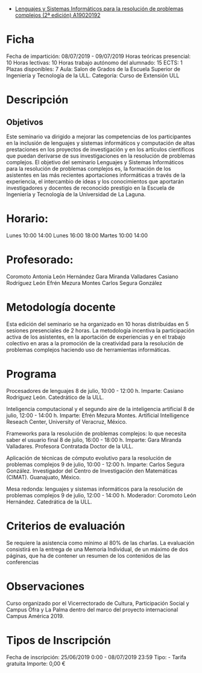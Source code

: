 * [Lenguajes y Sistemas Informáticos para la resolución de problemas complejos (2ª edición)
A19020192](https://sede.fg.ull.es/es/curso/detalle/a19020192/lenguajes-y-sistemas-informaticos-para-la-resolucion-de-problemas-complejos-2-edicion)

# Ficha
Fecha de impartición: 08/07/2019 - 09/07/2019 Horas teóricas presencial: 10 Horas lectivas: 10 Horas trabajo autónomo del alumnado: 15 ECTS: 1 Plazas disponibles: 7 Aula: Salon de Grados de la Escuela Superior de Ingeniería y Tecnología de la ULL. Categoría: Curso de Extensión ULL
# Descripción

## Objetivos

Este seminario va dirigido a mejorar las competencias de los participantes en la inclusión de lenguajes y sistemas informáticos y computación de altas prestaciones en los proyectos de investigación y en los artículos científicos que puedan derivarse de sus investigaciones en la resolución de problemas complejos. El objetivo del seminario Lenguajes y Sistemas Informáticos para la resolución de problemas complejos es, la formación de los asistentes en las más recientes aportaciones informáticas a través de la experiencia, el intercambio de ideas y los conocimientos que aportarán investigadores y docentes de reconocido prestigio en la Escuela de Ingeniería y Tecnología de la Universidad de La Laguna.  

# Horario:
Lunes 10:00 14:00
Lunes 16:00 18:00
Martes 10:00 14:00
 
# Profesorado:
Coromoto Antonia León Hernández
Gara Miranda Valladares
Casiano Rodríguez León
Efrén Mezura Montes
Carlos Segura González 

# Metodología docente

Esta edición del seminario se ha organizado en 10 horas distribuidas en 5 sesiones presenciales de 2 horas. La metodología incentiva la participación activa de los asistentes, en la aportación de experiencias y en el trabajo colectivo en aras a la promoción de la creatividad para la resolución de problemas complejos haciendo uso de herramientas informáticas.  

# Programa

Procesadores de lenguajes 
8 de julio, 10:00 - 12:00 h. 
Imparte: Casiano Rodríguez León. Catedrático de la ULL. 

Inteligencia computacional y el segundo aire de la inteligencia artificial 
8 de julio, 12:00 - 14:00 h. 
Imparte: Efrén Mezura Montes. Artificial Intelligence Reseach Center, University of Veracruz, México.

Frameworks para la resolución de problemas complejos: lo que necesita saber el usuario final 
8 de julio, 16:00 - 18:00 h. 
Imparte: Gara Miranda Valladares. Profesora Contratada Doctor de la ULL.

Aplicación de técnicas de cómputo evolutivo para la resolución de problemas complejos 
9 de julio, 10:00 - 12:00 h. 
Imparte: Carlos Segura González. Investigador del Centro de Investigación den Matemáticas (CIMAT). Guanajuato, México.

Mesa redonda: lenguajes y sistemas informáticos para la resolución de problemas complejos 
9 de julio, 12:00 - 14:00 h. 
Moderador: Coromoto León Hernández. Catedrática de la ULL. 

 
# Criterios de evaluación
Se requiere la asistencia como mínimo al 80% de las charlas. 
La evaluación consistirá en la entrega de una Memoria Individual, de un máximo de dos páginas, que ha de contener un resumen de los contenidos de las conferencias 
 
# Observaciones
Curso organizado por el Vicerrectorado de Cultura, Participación Social y Campus Ofra y La Palma dentro del marco del proyecto internacional Campus América 2019.

# Tipos de Inscripción
Fecha de inscripción: 25/06/2019 0:00 - 08/07/2019 23:59 Tipo: - Tarifa gratuita Importe: 0,00 €
